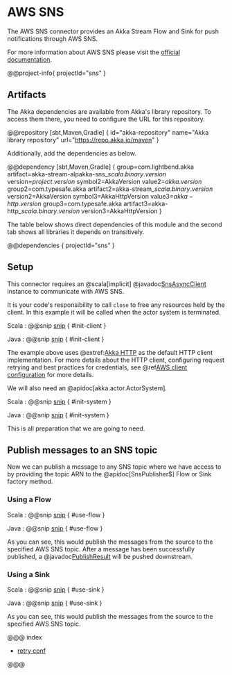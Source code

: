 # AWS SNS

The AWS SNS connector provides an Akka Stream Flow and Sink for push notifications through AWS SNS.

For more information about AWS SNS please visit the [official documentation](https://docs.aws.amazon.com/sns/index.html).

@@project-info{ projectId="sns" }

## Artifacts

The Akka dependencies are available from Akka's library repository. To access them there, you need to configure the URL for this repository.

@@repository [sbt,Maven,Gradle] {
id="akka-repository"
name="Akka library repository"
url="https://repo.akka.io/maven"
}

Additionally, add the dependencies as below.

@@dependency [sbt,Maven,Gradle] {
  group=com.lightbend.akka
  artifact=akka-stream-alpakka-sns_$scala.binary.version$
  version=$project.version$
  symbol2=AkkaVersion
  value2=$akka.version$
  group2=com.typesafe.akka
  artifact2=akka-stream_$scala.binary.version$
  version2=AkkaVersion
  symbol3=AkkaHttpVersion
  value3=$akka-http.version$
  group3=com.typesafe.akka
  artifact3=akka-http_$scala.binary.version$
  version3=AkkaHttpVersion
}

The table below shows direct dependencies of this module and the second tab shows all libraries it depends on transitively.

@@dependencies { projectId="sns" }


## Setup

This connector requires an @scala[implicit] @javadoc[SnsAsyncClient](software.amazon.awssdk.services.sns.SnsAsyncClient) instance to communicate with AWS SNS.

It is your code's responsibility to call `close` to free any resources held by the client. In this example it will be called when the actor system is terminated.

Scala
: @@snip [snip](/sns/src/test/scala/akka/stream/alpakka/sns/IntegrationTestContext.scala) { #init-client }

Java
: @@snip [snip](/sns/src/test/java/docs/javadsl/SnsPublisherTest.java) { #init-client }

The example above uses @extref:[Akka HTTP](akka-http:) as the default HTTP client implementation. For more details about the HTTP client, configuring request retrying and best practices for credentials, see @ref[AWS client configuration](aws-shared-configuration.md) for more details.

We will also need an @apidoc[akka.actor.ActorSystem].

Scala
: @@snip [snip](/sns/src/test/scala/akka/stream/alpakka/sns/IntegrationTestContext.scala) { #init-system }

Java
: @@snip [snip](/sns/src/test/java/docs/javadsl/SnsPublisherTest.java) { #init-system }

This is all preparation that we are going to need.

## Publish messages to an SNS topic

Now we can publish a message to any SNS topic where we have access to by providing the topic ARN to the
@apidoc[SnsPublisher$] Flow or Sink factory method.

### Using a Flow

Scala
: @@snip [snip](/sns/src/test/scala/docs/scaladsl/SnsPublisherSpec.scala) { #use-flow }

Java
: @@snip [snip](/sns/src/test/java/docs/javadsl/SnsPublisherTest.java) { #use-flow }

As you can see, this would publish the messages from the source to the specified AWS SNS topic.
After a message has been successfully published, a
@javadoc[PublishResult](software.amazon.awssdk.services.sns.model.PublishRequest)
will be pushed downstream.

### Using a Sink

Scala
: @@snip [snip](/sns/src/test/scala/docs/scaladsl/SnsPublisherSpec.scala) { #use-sink }

Java
: @@snip [snip](/sns/src/test/java/docs/javadsl/SnsPublisherTest.java) { #use-sink }

As you can see, this would publish the messages from the source to the specified AWS SNS topic.

@@@ index

* [retry conf](aws-shared-configuration.md)

@@@

